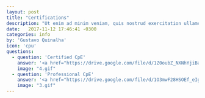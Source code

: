 ```yaml
---
layout: post
title: "Certifications"
description: "Ut enim ad minim veniam, quis nostrud exercitation ullamco laboris nisi ut aliquip ex ea commodo consequat."
date:   2017-11-12 17:46:41 -0300
categories: info
by: 'Gustavo Quinalha'
icon: 'cpu'
questions:
  - question: 'Certified CpE'
    answer: '<a href="https://drive.google.com/file/d/1Z0oubZ_NXNhYjiBaD6LNATdl3sgdQZxi/view?usp=sharing" style="color:green">Click here</a>'
    image: "4.gif"
  - question: 'Professional CpE'
    answer: '<a href="https://drive.google.com/file/d/1O3mwF28HSOEf_eIgGFUiMYIWToyUwv24/view?usp=sharing" style="color:green">Click here</a>'
    image: "3.gif"
---
```

